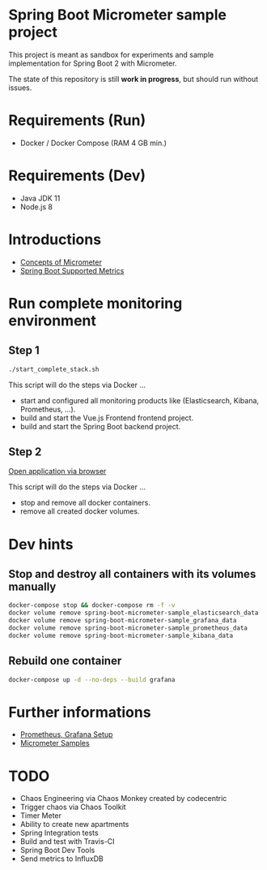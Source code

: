 # Spring Boot Micrometer sample project

This project is meant as sandbox for experiments and sample implementation for Spring Boot 2 with Micrometer.

The state of this repository is still **work in progress**, but should run without issues.

# Requirements (Run)

* Docker / Docker Compose (RAM 4 GB min.)

# Requirements (Dev)

* Java JDK 11
* Node.js 8

# Introductions

* [Concepts of Micrometer](https://micrometer.io/docs/concepts)
* [Spring Boot Supported Metrics](https://docs.spring.io/spring-boot/docs/current/reference/htmlsingle/#production-ready-metrics-meter)

# Run complete monitoring environment

## Step 1

```bash
./start_complete_stack.sh
```

This script will do the steps via Docker ...

* start and configured all monitoring products like (Elasticsearch, Kibana, Prometheus, ...).
* build and start the Vue.js Frontend frontend project.
* build and start the Spring Boot backend project.

## Step 2

[Open application via browser](http://localhost:8091)

This script will do the steps via Docker ...

* stop and remove all docker containers.
* remove all created docker volumes.

# Dev hints

## Stop and destroy all containers with its volumes manually

```bash
docker-compose stop && docker-compose rm -f -v
docker volume remove spring-boot-micrometer-sample_elasticsearch_data
docker volume remove spring-boot-micrometer-sample_grafana_data
docker volume remove spring-boot-micrometer-sample_prometheus_data
docker volume remove spring-boot-micrometer-sample_kibana_data
```

## Rebuild one container

```bash
docker-compose up -d --no-deps --build grafana
```

# Further informations

* [Prometheus, Grafana Setup](https://github.com/vegasbrianc/prometheus)
* [Micrometer Samples](https://github.com/micrometer-metrics/micrometer/tree/master/samples/micrometer-samples-boot1/src/main/java/io/micrometer/boot1/samples)

# TODO

* Chaos Engineering via Chaos Monkey created by codecentric
* Trigger chaos via Chaos Toolkit
* Timer Meter 
* Ability to create new apartments
* Spring Integration tests
* Build and test with Travis-CI
* Spring Boot Dev Tools
* Send metrics to InfluxDB